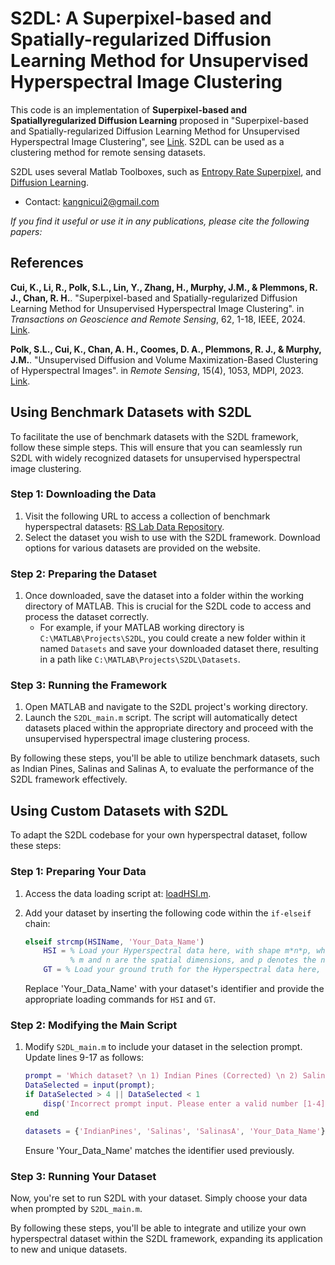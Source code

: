 # S2DL: A Superpixel-based and Spatially-regularized Diffusion Learning Method for Unsupervised Hyperspectral Image Clustering

This code is an implementation of **Superpixel-based and Spatiallyregularized Diffusion Learning** proposed in "Superpixel-based and Spatially-regularized Diffusion Learning Method for Unsupervised Hyperspectral Image Clustering", see [Link](https://ieeexplore.ieee.org/document/10491382). S2DL can be used as a clustering method for remote sensing datasets.

S2DL uses several Matlab Toolboxes, such as [Entropy Rate Superpixel](https://github.com/mingyuliutw/EntropyRateSuperpixel), and [Diffusion Learning](https://github.com/sampolk/DiffusionLearning).
- Contact: kangnicui2@gmail.com

*If you find it useful or use it in any publications, please cite the following papers:*
## References
**Cui, K., Li, R., Polk, S.L., Lin, Y., Zhang, H., Murphy, J.M., & Plemmons, R. J., Chan, R. H.**. "Superpixel-based and Spatially-regularized Diffusion Learning Method for Unsupervised Hyperspectral Image Clustering". in *Transactions on Geoscience and Remote Sensing*, 62, 1-18, IEEE, 2024. [Link](https://ieeexplore.ieee.org/document/10491382).

**Polk, S.L., Cui, K., Chan, A. H., Coomes, D. A., Plemmons, R. J., & Murphy, J.M.**. "Unsupervised Diffusion and Volume Maximization-Based Clustering of Hyperspectral Images". in *Remote Sensing*, 15(4), 1053, MDPI, 2023. [Link](https://www.mdpi.com/2072-4292/15/4/1053).

## Using Benchmark Datasets with S2DL

To facilitate the use of benchmark datasets with the S2DL framework, follow these simple steps. This will ensure that you can seamlessly run S2DL with widely recognized datasets for unsupervised hyperspectral image clustering.

### Step 1: Downloading the Data

1. Visit the following URL to access a collection of benchmark hyperspectral datasets: [RS Lab Data Repository](https://rslab.ut.ac.ir/data).
2. Select the dataset you wish to use with the S2DL framework. Download options for various datasets are provided on the website.

### Step 2: Preparing the Dataset

1. Once downloaded, save the dataset into a folder within the working directory of MATLAB. This is crucial for the S2DL code to access and process the dataset correctly.
    - For example, if your MATLAB working directory is `C:\MATLAB\Projects\S2DL`, you could create a new folder within it named `Datasets` and save your downloaded dataset there, resulting in a path like `C:\MATLAB\Projects\S2DL\Datasets`.

### Step 3: Running the Framework

1. Open MATLAB and navigate to the S2DL project's working directory.
2. Launch the `S2DL_main.m` script. The script will automatically detect datasets placed within the appropriate directory and proceed with the unsupervised hyperspectral image clustering process.

By following these steps, you'll be able to utilize benchmark datasets, such as Indian Pines, Salinas and Salinas A, to evaluate the performance of the S2DL framework effectively.


## Using Custom Datasets with S2DL

To adapt the S2DL codebase for your own hyperspectral dataset, follow these steps:

### Step 1: Preparing Your Data

1. Access the data loading script at: [loadHSI.m](https://github.com/ckn3/S2DL/blob/main/backEnd/Misc/Preprocessing/loadHSI.m).
2. Add your dataset by inserting the following code within the `if-elseif` chain:

    ```matlab
    elseif strcmp(HSIName, 'Your_Data_Name')
        HSI = % Load your Hyperspectral data here, with shape m*n*p, where:
              % m and n are the spatial dimensions, and p denotes the number of spectral bands.
        GT = % Load your ground truth for the Hyperspectral data here, with shape m*n.
    ```

    Replace 'Your_Data_Name' with your dataset's identifier and provide the appropriate loading commands for `HSI` and `GT`.

### Step 2: Modifying the Main Script

1. Modify `S2DL_main.m` to include your dataset in the selection prompt. Update lines 9-17 as follows:

    ```matlab
    prompt = 'Which dataset? \n 1) Indian Pines (Corrected) \n 2) Salinas (Corrected) \n 3) Salinas A (Corrected) \n 4) Your Data \n';
    DataSelected = input(prompt);
    if DataSelected > 4 || DataSelected < 1
        disp('Incorrect prompt input. Please enter a valid number [1-4].')
    end

    datasets = {'IndianPines', 'Salinas', 'SalinasA', 'Your_Data_Name'};
    ```

    Ensure 'Your_Data_Name' matches the identifier used previously.

### Step 3: Running Your Dataset

Now, you're set to run S2DL with your dataset. Simply choose your data when prompted by `S2DL_main.m`.

By following these steps, you'll be able to integrate and utilize your own hyperspectral dataset within the S2DL framework, expanding its application to new and unique datasets.
